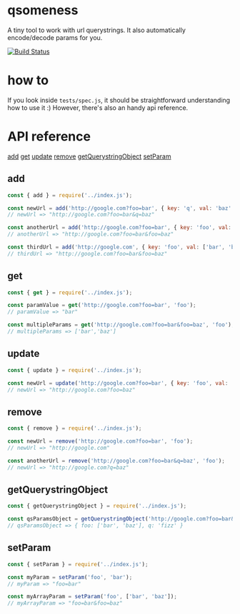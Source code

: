 # qsomeness
A tiny tool to work with url querystrings. It also automatically encode/decode params for you.

[![Build Status](https://travis-ci.org/stecb/qsomeness.svg?branch=master)](https://travis-ci.org/stecb/qsomeness)

# how to
If you look inside `tests/spec.js`, it should be straightforward understanding how to use it :)
However, there's also an handy api reference.

# API reference

[add](#add)
[get](#get)
[update](#update)
[remove](#remove)
[getQuerystringObject](#getQuerystringObject)
[setParam](#setParam)

add
---
```js
const { add } = require('../index.js');

const newUrl = add('http://google.com?foo=bar', { key: 'q', val: 'baz' });
// newUrl => "http://google.com?foo=bar&q=baz"

const anotherUrl = add('http://google.com?foo=bar', { key: 'foo', val: 'baz' })
// anotherUrl => "http://google.com?foo=bar&foo=baz"

const thirdUrl = add('http://google.com', { key: 'foo', val: ['bar', 'baz'] });
// thirdUrl => "http://google.com?foo=bar&foo=baz"

```

get
---
```js
const { get } = require('../index.js');

const paramValue = get('http://google.com?foo=bar', 'foo');
// paramValue => "bar"

const multipleParams = get('http://google.com?foo=bar&foo=baz', 'foo');
// multipleParams => ['bar','baz']

```

update
---
```js
const { update } = require('../index.js');

const newUrl = update('http://google.com?foo=bar', { key: 'foo', val: 'baz' });
// newUrl => "http://google.com?foo=baz"

```


remove
---
```js
const { remove } = require('../index.js');

const newUrl = remove('http://google.com?foo=bar', 'foo');
// newUrl => "http://google.com"

const anotherUrl = remove('http://google.com?foo=bar&q=baz', 'foo');
// newUrl => "http://google.com?q=baz"

```

getQuerystringObject
---
```js
const { getQuerystringObject } = require('../index.js');

const qsParamsObject = getQuerystringObject('http://google.com?foo=bar&foo=baz&q=fizz');
// qsParamsObject => { foo: ['bar', 'baz'], q: 'fizz' }

```

setParam
---
```js
const { setParam } = require('../index.js');

const myParam = setParam('foo', 'bar');
// myParam => "foo=bar"

const myArrayParam = setParam('foo', ['bar', 'baz']);
// myArrayParam => "foo=bar&foo=baz"
```